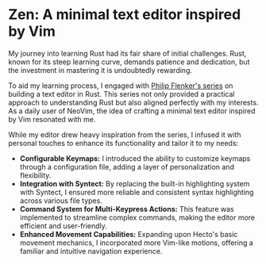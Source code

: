# Zen: A minimal text editor inspired by Vim

My journey into learning Rust had its fair share of initial challenges. 
Rust, known for its steep learning curve, demands patience and dedication, but the investment in mastering it is undoubtedly rewarding.

To aid my learning process, I engaged with [Philip Flenker's series](https://www.flenker.blog/hecto/) on building a text editor in Rust.
This series not only provided a practical approach to understanding Rust but also aligned perfectly with my interests. 
As a daily user of NeoVim, the idea of crafting a minimal text editor inspired by Vim resonated with me.

While my editor drew heavy inspiration from the series, I infused it with personal touches to enhance its functionality and tailor it to my needs:

- **Configurable Keymaps:** I introduced the ability to customize keymaps through a configuration file, adding a layer of personalization and flexibility.
- **Integration with Syntect:** By replacing the built-in highlighting system with Syntect, I ensured more reliable and consistent syntax highlighting across various file types.
- **Command System for Multi-Keypress Actions:** This feature was implemented to streamline complex commands, making the editor more efficient and user-friendly.
- **Enhanced Movement Capabilities:** Expanding upon Hecto's basic movement mechanics, I incorporated more Vim-like motions, offering a familiar and intuitive navigation experience.
